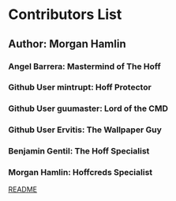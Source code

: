 <h1>Contributors List</h1>
<h2>Author: Morgan Hamlin</h2>
<h3>Angel Barrera: Mastermind of The Hoff</h3>
<h3>Github User mintrupt: Hoff Protector</h3>
<h3>Github User guumaster: Lord of the CMD</h3>
<h3>Github User Ervitis: The Wallpaper Guy</h3>
<h3>Benjamin Gentil: The Hoff Specialist</h3>
<h3>Morgan Hamlin: Hoffcreds Specialist</h3>

[README](README.md)


